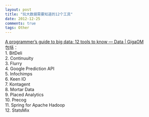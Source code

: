 ```yaml
---
layout: post
title: "玩大数据需要知道的12个工具"
date: 2012-12-25
comments: true
tags: Other
---
```

<a href="http://gigaom.com/data/a-programmers-guide-to-big-data-12-tools-to-know/">A programmer’s guide to big data: 12 tools to know — Data | GigaOM</a><br />包括：<br />1. BitDeli<br />2. Continuuity<br />3. Flurry<br />4. Google Prediction API<br />5. Infochimps<br />6. Keen IO<br />7. Kontagent<br />8. Mortar Data<br />9. Placed Analytics<br />10. Precog<br />11. Spring for Apache Hadoop<br />12. StatsMix<br /><blockquote></blockquote>